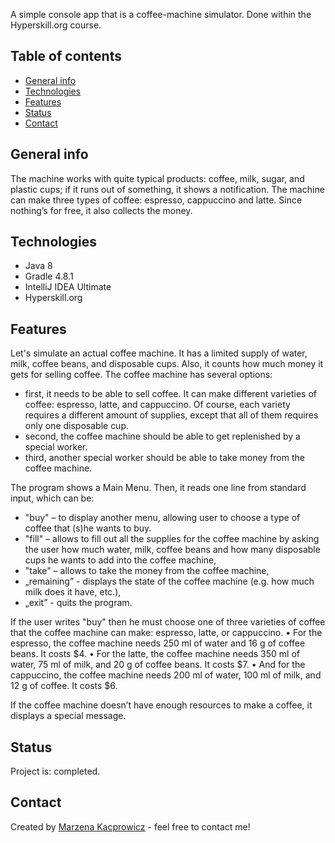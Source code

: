 A simple console app that is a coffee-machine simulator. Done within the Hyperskill.org course.

## Table of contents
* [General info](#general-info)
* [Technologies](#technologies)
* [Features](#features)
* [Status](#status)
* [Contact](#contact)

## General info
The machine works with quite typical products: coffee, milk, sugar, and plastic cups; if it runs out of something, it shows a notification. The machine can make three types of coffee: espresso, cappuccino and latte. Since nothing’s for free, it also collects the money.

## Technologies
* Java 8
* Gradle 4.8.1
* IntelliJ IDEA Ultimate
* Hyperskill.org

## Features
Let's simulate an actual coffee machine. It has a limited supply of water, milk, coffee beans, and disposable cups. Also, it counts how much money it gets for selling coffee. 
The coffee machine has several options: 
* first, it needs to be able to sell coffee. It can make different varieties of coffee: espresso, latte, and cappuccino. Of course, each variety requires a different amount of supplies, except that all of them requires only one disposable cup.
* second, the coffee machine should be able to get replenished by a special worker.
* third, another special worker should be able to take money from the coffee machine.

The program shows a Main Menu. Then, it reads one line from standard input, which can be:
* "buy" – to display another menu, allowing user to choose a type of coffee that (s)he wants to buy.
* "fill" – allows to  fill out all the supplies for the coffee machine by asking the user how much water, milk, coffee beans and how many disposable cups he wants to add into the coffee machine,
* "take" – allows to take the money from the coffee machine,
* „remaining” - displays the state of the coffee machine (e.g. how much milk does it have, etc.),
* „exit” - quits the program.

If the user writes "buy" then he must choose one of three varieties of coffee that the coffee machine can make: espresso, latte, or cappuccino.
    • For the espresso, the coffee machine needs 250 ml of water and 16 g of coffee beans. It costs $4. 
    • For the latte, the coffee machine needs 350 ml of water, 75 ml of milk, and 20 g of coffee beans. It costs $7. 
    • And for the cappuccino, the coffee machine needs 200 ml of water, 100 ml of milk, and 12 g of coffee. It costs $6. 

If the coffee machine doesn’t have enough resources to make a coffee, it displays a special message.

## Status
Project is: completed.

## Contact
Created by [Marzena Kacprowicz](http://zrobtowinternecie.pl/) - feel free to contact me!
